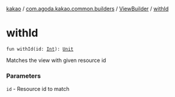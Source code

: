[kakao](../../index.md) / [com.agoda.kakao.common.builders](../index.md) / [ViewBuilder](index.md) / [withId](./with-id.md)

# withId

`fun withId(id: `[`Int`](https://kotlinlang.org/api/latest/jvm/stdlib/kotlin/-int/index.html)`): `[`Unit`](https://kotlinlang.org/api/latest/jvm/stdlib/kotlin/-unit/index.html)

Matches the view with given resource id

### Parameters

`id` - Resource id to match